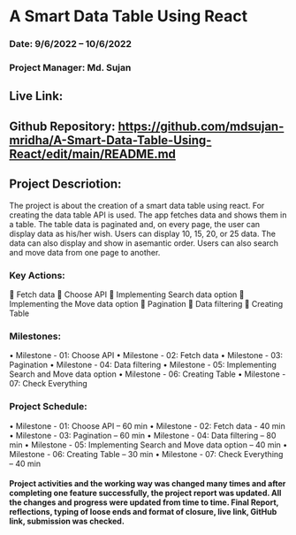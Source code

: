 
# A Smart Data Table Using React
### Date: 9/6/2022 – 10/6/2022
### Project Manager: Md. Sujan

## Live Link: 
## Github Repository: https://github.com/mdsujan-mridha/A-Smart-Data-Table-Using-React/edit/main/README.md



## Project Descriotion:

The project is about the creation of a smart data table using react. For creating the data table API is used. The app fetches data and shows them in a table. The table data is paginated and, on every page, the user can display data as his/her wish. Users can display 10, 15, 20, or 25 data. The data can also display and show in asemantic order. Users can also search and move data from one page to another.
         
### Key Actions:
	Fetch data
	Choose API
	Implementing Search data option
	Implementing the Move data option
	Pagination
	Data filtering
	Creating Table           

### Milestones: 
•	Milestone - 01: Choose API
•	Milestone - 02: Fetch data
•	Milestone - 03: Pagination
•	Milestone - 04: Data filtering
•	Milestone - 05: Implementing Search and Move data option
•	Milestone - 06:  Creating Table
•	Milestone - 07:  Check Everything

 ### Project Schedule: 
•	Milestone - 01: Choose API – 60 min
•	Milestone - 02: Fetch data    - 40 min
•	Milestone - 03: Pagination – 60 min
•	Milestone - 04: Data filtering – 80 min
•	Milestone - 05: Implementing Search and Move data option – 40 min
•	Milestone - 06:  Creating Table – 30 min
•	Milestone - 07:  Check Everything – 40 min

 #### Project activities and the working way was changed many times and after completing one feature successfully, the project report was updated. All the changes and progress were updated from time to time. Final Report, reflections, typing of loose ends and format of closure, live link, GitHub link, submission was checked.

